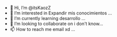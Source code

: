 - 👋 Hi, I’m @itsKaozZ
- 👀 I’m interested in Expandir mis conocimientos ...
- 🌱 I’m currently learning desarrollo ...
- 💞️ I’m looking to collaborate on i don't know...
- 📫 How to reach me email xd ...

<!---
itsKaozZ/itsKaozZ is a ✨ special ✨ repository because its `README.md` (this file) appears on your GitHub profile.
You can click the Preview link to take a look at your changes.
--->
